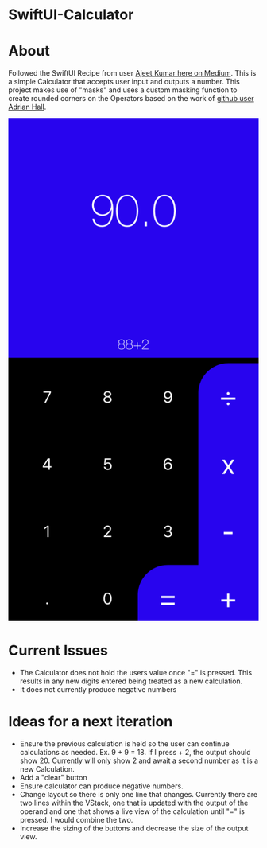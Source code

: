 # SwiftUI-Calculator


# About
Followed the SwiftUI Recipe from user [Ajeet Kumar here on Medium](https://medium.com/digital-curry/how-i-created-a-beautiful-calculator-in-less-than-200-loc-with-swiftui-f1640504a50d). This is a simple Calculator that accepts user input and outputs a number. This project makes use of "masks" and uses a custom masking function to create rounded corners on the Operators based on the work of [github user Adrian Hall](https://adrianhall.github.io/swift/2020/05/03/swiftui-masks/).

![Screenshot](images/screenshot.jpeg)

# Current Issues
* The Calculator does not hold the users value once "=" is pressed. This results in any new digits entered being treated as a new calculation.
* It does not currently produce negative numbers

# Ideas for a next iteration
* Ensure the previous calculation is held so the user can continue calculations as needed. Ex. 9 + 9 = 18. If I press + 2, the output should show 20. Currently will only show 2 and await a second number as it is a new Calculation.
* Add a "clear" button
* Ensure calculator can produce negative numbers.
* Change layout so there is only one line that changes. Currently there are two lines within the VStack, one that is updated with the output of the operand and one that shows a live view of the calculation until "=" is pressed. I would combine the two.
* Increase the sizing of the buttons and decrease the size of the output view.